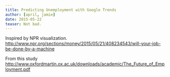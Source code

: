 ```yaml
---
title: Predicting Unemployment with Google Trends
author: [april, jamie]
date: 2015-05-22
teaser: Not bad.
---
```

Inspired by NPR visualization. http://www.npr.org/sections/money/2015/05/21/408234543/will-your-job-be-done-by-a-machine

From this study http://www.oxfordmartin.ox.ac.uk/downloads/academic/The_Future_of_Employment.pdf